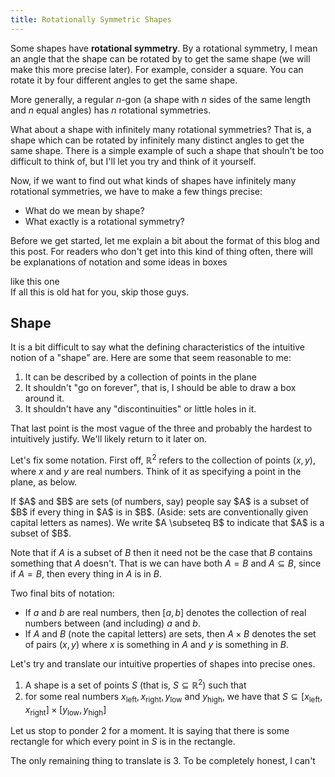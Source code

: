 ```yaml
---
title: Rotationally Symmetric Shapes
---
```


<script type='text/javascript' src='/js/rotsym.js' defer='defer'></script>

Some shapes have **rotational symmetry**. By a rotational symmetry,
I mean an angle that the shape can be rotated by to get the same shape
(we will make this more precise later).
For example, consider a
square. You can rotate it by four different angles to get the same shape.

<div id="ngon" class="illustration"></div>

More generally, a regular $n$-gon 
(a shape with $n$ sides of the same length and $n$ equal angles)
has $n$ rotational symmetries. 

What about a shape with infinitely many rotational symmetries?
That is, a shape which can be rotated by infinitely many distinct angles
to get the same shape.
There is a simple example of such a shape that shouln't be too
difficult to think of, but I'll let you try and think of it yourself.

Now, if we want to find out what kinds of shapes have infinitely many
rotational symmetries, we have to make a few things precise:

- What do we mean by shape?
- What exactly is a rotational symmetry?

Before we get started, let me explain a bit about the format of this blog and
this post. For readers who don't get into this kind of thing often, there will
be explanations of notation and some ideas in boxes
<div class='well'>like this one</div>
If all this is old hat for you, skip those guys.

## Shape

It is a bit difficult to say what the defining characteristics of the intuitive
notion of a "shape" are. Here are some that seem reasonable to me:

1. It can be described by a collection of points in the plane
2. It shouldn't "go on forever", that is, I should be able to draw a box
  around it.
3. It shouldn't have any "discontinuities" or little holes in it.

That last point is the most vague of the three and probably the hardest
to intuitively justify. We'll likely return to it later on. <!-- TODO: This -->

Let's fix some notation. First off, $\mathbb{R}^2$ refers to the collection
of points $(x, y)$, where $x$ and $y$ are real numbers.
Think of it as specifying a point in the plane, as below.

<div id='point-in-plane' class='illustration'></div>

<div class='well aside'>
  If $A$ and $B$ are sets (of numbers, say) people say $A$ is a subset of $B$
  if every thing in $A$ is in $B$. (Aside: sets are conventionally given capital
  letters as names). We write $A \subseteq B$ to indicate that $A$ is
  a subset of $B$.

  Note that if $A$ is a subset of $B$ then it need not be the case that $B$ contains
  something that $A$ doesn't. That is we can have both $A = B$ and
  $A \subseteq B$, since if $A = B$, then every thing in $A$ is in $B$.

  Two final bits of notation: 

  - If $a$ and $b$ are real numbers, then $[a, b]$ denotes the collection of
    real numbers between (and including) $a$ and $b$.
  - If $A$ and $B$ (note the capital letters) are sets, then $A \times B$
    denotes the set of pairs $(x, y)$ where $x$ is something in $A$ and
    $y$ is something in $B$.
</div>

Let's try and translate our intuitive properties of shapes into precise ones.

1. A shape is a set of points $S$ (that is, $S \subseteq \mathbb{R}^2$) such that
2. for some real numbers $x_{\text{left}}, x_{\text{right}}, y_{\text{low}}$
   and $y_{\text{high}}$, we have that 
   $S \subseteq [x_{\text{left}}, x_{\text{right}}] \times [y_{\text{low}}, y_{\text{high}}]$

Let us stop to ponder 2 for a moment. It is saying that there is some rectangle
for which every point in $S$ is in the rectangle. <!-- TODO: Elaborate -->

The only remaining thing to translate is 3. To be completely honest, I can't
